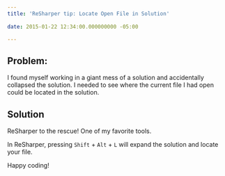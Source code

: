 ```yaml
---
title: 'ReSharper tip: Locate Open File in Solution'
 
date: 2015-01-22 12:34:00.000000000 -05:00

---
```

## Problem:

I found myself working in a giant mess of a solution and accidentally collapsed the solution. I needed to see where the current file I had open could be located in the solution.

## Solution

ReSharper to the rescue! One of my favorite tools.

In ReSharper, pressing `Shift` + `Alt` + `L` will expand the solution and locate your file.

Happy coding!
